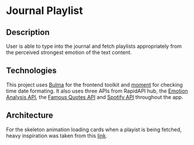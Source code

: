 # Journal Playlist

## Description
User is able to type into the journal and fetch playlists appropriately from the perceived strongest emotion of the text content.

## Technologies
This project uses [Bulma](https://bulma.io/) for the frontend toolkit and [moment](https://momentjs.com/) for checking time date formating. It also uses three APIs from RapidAPI hub, the [Emotion Analysis API](https://rapidapi.com/twinword/api/emotion-analysis/), the [Famous Quotes API](https://rapidapi.com/saicoder/api/famous-quotes4/) and [Spotify API](https://rapidapi.com/Glavier/api/spotify23/) throughout the app.


## Architecture


For the skeleton animation loading cards when a playist is being fetched, heavy inspiration was taken from this [link](https://javascript.plainenglish.io/adding-skeleton-loading-animation-with-css-e6833f6e1d0a).
